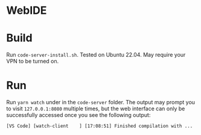 # WebIDE


# Build

Run `code-server-install.sh`. Tested on Ubuntu 22.04. May require your VPN to be turned on.

# Run

Run `yarn watch` under in the `code-server` folder. The output may prompt you to visit `127.0.0.1:8080` multiple times, but the web interface can only be successfully accessed once you see the following output:

```[VS Code] [watch-client    ] [17:08:51] Finished compilation with ...```
